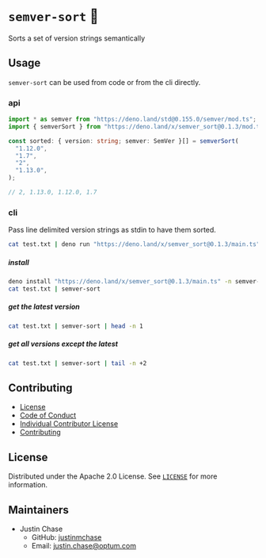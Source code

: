 # `semver-sort` 🦕

Sorts a set of version strings semantically

## Usage

`semver-sort` can be used from code or from the cli directly.

### api

```ts
import * as semver from "https://deno.land/std@0.155.0/semver/mod.ts";
import { semverSort } from "https://deno.land/x/semver_sort@0.1.3/mod.ts";

const sorted: { version: string; semver: SemVer }[] = semverSort(
  "1.12.0",
  "1.7",
  "2",
  "1.13.0",
);

// 2, 1.13.0, 1.12.0, 1.7
```

### cli

Pass line delimited version strings as stdin to have them sorted.

```sh
cat test.txt | deno run "https://deno.land/x/semver_sort@0.1.3/main.ts"
```

##### install

```sh
deno install "https://deno.land/x/semver_sort@0.1.3/main.ts" -n semver-sort
cat test.txt | semver-sort
```

##### get the latest version

```sh
cat test.txt | semver-sort | head -n 1
```

##### get all versions except the latest

```sh
cat test.txt | semver-sort | tail -n +2
```

## Contributing

- [License](./LICENSE)
- [Code of Conduct](./CODE_OF_CONDUCT.md)
- [Individual Contributor License](./INDIVIDUAL_CONTRIBUTOR_LICENSE.md)
- [Contributing](./CONTRIBUTING.md)

## License

Distributed under the Apache 2.0 License. See [`LICENSE`](./LICENSE) for more
information.

<!-- MAINTAINERS -->

## Maintainers

- Justin Chase
  - GitHub: [justinmchase](https://github.com/justinmchase)
  - Email: justin.chase@optum.com
